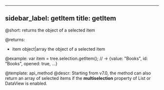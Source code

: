 
---
sidebar_label: getItem
title: getItem
---          

@short:
returns the object of a selected item

@returns:
- item		object|array		the object of a selected item


@example:
var item = tree.selection.getItem();
// -> {value: "Books", id: "Books", opened: true, …}


@template: api_method
@descr:
Starting from v7.0, the method can also return an array of selected items if the **multiselection** property of List or DataView is enabled.

